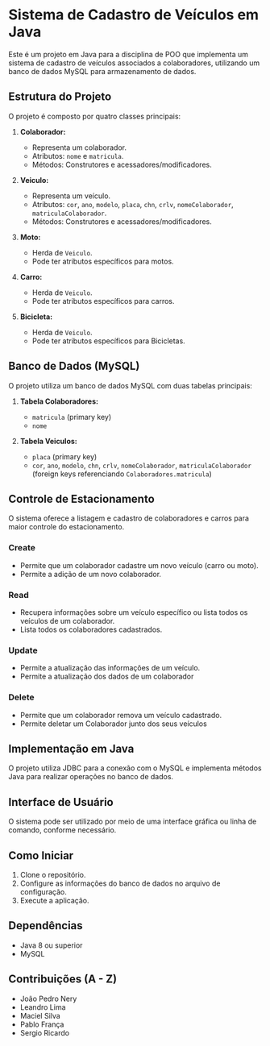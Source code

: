 # Sistema de Cadastro de Veículos em Java

Este é um projeto em Java para a disciplina de POO que implementa um sistema de cadastro de veículos associados a colaboradores, utilizando um banco de dados MySQL para armazenamento de dados.

## Estrutura do Projeto

O projeto é composto por quatro classes principais:

1. **Colaborador:**
   - Representa um colaborador.
   - Atributos: `nome` e `matricula`.
   - Métodos: Construtores e acessadores/modificadores.

2. **Veiculo:**
   - Representa um veículo.
   - Atributos: `cor`, `ano`, `modelo`, `placa`, `chn`, `crlv`, `nomeColaborador`, `matriculaColaborador`.
   - Métodos: Construtores e acessadores/modificadores.

3. **Moto:**
   - Herda de `Veiculo`.
   - Pode ter atributos específicos para motos.

4. **Carro:**
   - Herda de `Veiculo`.
   - Pode ter atributos específicos para carros.

4. **Bicicleta:**
   - Herda de `Veiculo`.
   - Pode ter atributos específicos para Bicicletas.

## Banco de Dados (MySQL)

O projeto utiliza um banco de dados MySQL com duas tabelas principais:

1. **Tabela Colaboradores:**
   - `matricula` (primary key)
   - `nome`

2. **Tabela Veiculos:**
   - `placa` (primary key)
   - `cor`, `ano`, `modelo`, `chn`, `crlv`, `nomeColaborador`, `matriculaColaborador` (foreign keys referenciando `Colaboradores.matricula`)

## Controle de Estacionamento

O sistema oferece a listagem e cadastro de colaboradores e carros para maior controle do estacionamento.

### Create
   - Permite que um colaborador cadastre um novo veículo (carro ou moto).
   - Permite a adição de um novo colaborador.

### Read
   - Recupera informações sobre um veículo específico ou lista todos os veículos de um colaborador.
   - Lista todos os colaboradores cadastrados.

### Update
   - Permite a atualização das informações de um veículo.
   - Permite a atualização dos dados de um colaborador

### Delete
   - Permite que um colaborador remova um veículo cadastrado.
   - Permite deletar um Colaborador junto dos seus veículos

## Implementação em Java

O projeto utiliza JDBC para a conexão com o MySQL e implementa métodos Java para realizar operações no banco de dados. 

## Interface de Usuário

O sistema pode ser utilizado por meio de uma interface gráfica ou linha de comando, conforme necessário.

## Como Iniciar

1. Clone o repositório.
2. Configure as informações do banco de dados no arquivo de configuração.
3. Execute a aplicação.

## Dependências

- Java 8 ou superior
- MySQL

## Contribuições (A - Z)

- João Pedro Nery
- Leandro Lima
- Maciel Silva
- Pablo França
- Sergio Ricardo



